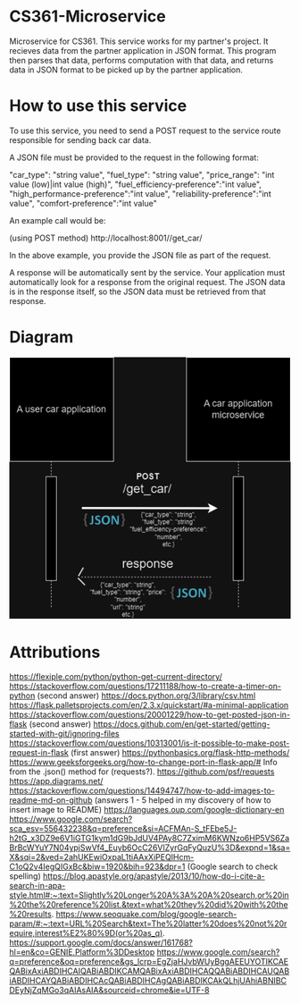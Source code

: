 # CS361-Microservice
Microservice for CS361. This service works for my partner's project. It recieves data from the partner application in JSON format. This program then parses that data, performs computation with that data, and returns data in JSON format to be picked up by the partner application.

# How to use this service

To use this service, you need to send a POST request to the service route responsible for sending back car data.

A JSON file must be provided to the request in the following format:

"car_type": "string value", "fuel_type": "string value", 
"price_range": "int value (low)|int value (high)", 
"fuel_efficiency-preference":"int value", "high_performance-preference":"int value", 
"reliability-preference":"int value", "comfort-preference":"int value"

An example call would be:

(using POST method) http://localhost:8001//get_car/

In the above example, you provide the JSON file as part of the request.

A response will be automatically sent by the service. Your application must automatically look for a response from the original request. The JSON data is in the response itself, so the JSON data must be retrieved
from that response.

# Diagram

![Alt text](image.png)

# Attributions

https://flexiple.com/python/python-get-current-directory/
https://stackoverflow.com/questions/17211188/how-to-create-a-timer-on-python
(second answer)
https://docs.python.org/3/library/csv.html
https://flask.palletsprojects.com/en/2.3.x/quickstart/#a-minimal-application
https://stackoverflow.com/questions/20001229/how-to-get-posted-json-in-flask
(second answer)
https://docs.github.com/en/get-started/getting-started-with-git/ignoring-files
https://stackoverflow.com/questions/10313001/is-it-possible-to-make-post-request-in-flask
(first answer)
https://pythonbasics.org/flask-http-methods/
https://www.geeksforgeeks.org/how-to-change-port-in-flask-app/#
Info from the .json() method for (requests?). https://github.com/psf/requests
https://app.diagrams.net/
https://stackoverflow.com/questions/14494747/how-to-add-images-to-readme-md-on-github
(answers 1 - 5 helped in my discovery of how to insert image to README)
https://languages.oup.com/google-dictionary-en
https://www.google.com/search?sca_esv=556432238&q=preference&si=ACFMAn-S_tFEbe5J-h2tG_x3DZ9e6V1iGTG1kym1dG9bJdUV4PAy8C7ZximM6KWNzo6HP5VS6ZaBrBcWYuY7N04ypjSwVf4_Euyb6OcC26VIZyrGqFyQuzU%3D&expnd=1&sa=X&sqi=2&ved=2ahUKEwiOxpaL1tiAAxXiPEQIHcm-C1oQ2v4IegQIGxBc&biw=1920&bih=923&dpr=1
(Google search to check spelling)
https://blog.apastyle.org/apastyle/2013/10/how-do-i-cite-a-search-in-apa-style.html#:~:text=Slightly%20Longer%20A%3A%20A%20search,or%20in%20the%20reference%20list.&text=what%20they%20did%20with%20the%20results.
https://www.seoquake.com/blog/google-search-param/#:~:text=URL%20Search&text=The%20latter%20does%20not%20require,interest%E2%80%9D(or%20as_q).
https://support.google.com/docs/answer/161768?hl=en&co=GENIE.Platform%3DDesktop
https://www.google.com/search?q=preference&oq=preference&gs_lcrp=EgZjaHJvbWUyBggAEEUYOTIKCAEQABixAxiABDIHCAIQABiABDIKCAMQABixAxiABDIHCAQQABiABDIHCAUQABiABDIHCAYQABiABDIHCAcQABiABDIHCAgQABiABDIKCAkQLhjUAhiABNIBCDEyNjZqMGo3qAIAsAIA&sourceid=chrome&ie=UTF-8


